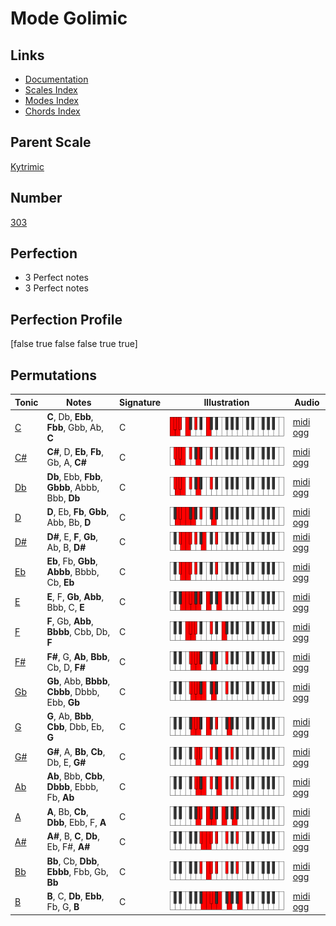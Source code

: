 # Mode Golimic

## Links

- [Documentation](index.md)
- [Scales Index](Scales.md)
- [Modes Index](Modes.md)
- [Chords Index](Chords.md)

## Parent Scale

[Kytrimic](ScaleKytrimic.md)

## Number

[303](https://ianring.com/musictheory/scales/303)

## Perfection

- 3 Perfect notes
- 3 Perfect notes

## Perfection Profile

[false true false false true true]

## Permutations

| Tonic | Notes | Signature | Illustration | Audio |
|-------|-------|-----------|--------------|-------|
| [C](ModeCNaturalGolimic.md) | **C**, Db, **Ebb**, **Fbb**, Gbb, Ab, **C** | C | ![CNaturalGolimic](ModeCNaturalGolimic.png) | [midi](ModeCNaturalGolimic.mid) [ogg](ModeCNaturalGolimic.ogg) |
| [C#](ModeCSharpGolimic.md) | **C#**, D, **Eb**, **Fb**, Gb, A, **C#** | C | ![CSharpGolimic](ModeCSharpGolimic.png) | [midi](ModeCSharpGolimic.mid) [ogg](ModeCSharpGolimic.ogg) |
| [Db](ModeDFlatGolimic.md) | **Db**, Ebb, **Fbb**, **Gbbb**, Abbb, Bbb, **Db** | C | ![DFlatGolimic](ModeDFlatGolimic.png) | [midi](ModeDFlatGolimic.mid) [ogg](ModeDFlatGolimic.ogg) |
| [D](ModeDNaturalGolimic.md) | **D**, Eb, **Fb**, **Gbb**, Abb, Bb, **D** | C | ![DNaturalGolimic](ModeDNaturalGolimic.png) | [midi](ModeDNaturalGolimic.mid) [ogg](ModeDNaturalGolimic.ogg) |
| [D#](ModeDSharpGolimic.md) | **D#**, E, **F**, **Gb**, Ab, B, **D#** | C | ![DSharpGolimic](ModeDSharpGolimic.png) | [midi](ModeDSharpGolimic.mid) [ogg](ModeDSharpGolimic.ogg) |
| [Eb](ModeEFlatGolimic.md) | **Eb**, Fb, **Gbb**, **Abbb**, Bbbb, Cb, **Eb** | C | ![EFlatGolimic](ModeEFlatGolimic.png) | [midi](ModeEFlatGolimic.mid) [ogg](ModeEFlatGolimic.ogg) |
| [E](ModeENaturalGolimic.md) | **E**, F, **Gb**, **Abb**, Bbb, C, **E** | C | ![ENaturalGolimic](ModeENaturalGolimic.png) | [midi](ModeENaturalGolimic.mid) [ogg](ModeENaturalGolimic.ogg) |
| [F](ModeFNaturalGolimic.md) | **F**, Gb, **Abb**, **Bbbb**, Cbb, Db, **F** | C | ![FNaturalGolimic](ModeFNaturalGolimic.png) | [midi](ModeFNaturalGolimic.mid) [ogg](ModeFNaturalGolimic.ogg) |
| [F#](ModeFSharpGolimic.md) | **F#**, G, **Ab**, **Bbb**, Cb, D, **F#** | C | ![FSharpGolimic](ModeFSharpGolimic.png) | [midi](ModeFSharpGolimic.mid) [ogg](ModeFSharpGolimic.ogg) |
| [Gb](ModeGFlatGolimic.md) | **Gb**, Abb, **Bbbb**, **Cbbb**, Dbbb, Ebb, **Gb** | C | ![GFlatGolimic](ModeGFlatGolimic.png) | [midi](ModeGFlatGolimic.mid) [ogg](ModeGFlatGolimic.ogg) |
| [G](ModeGNaturalGolimic.md) | **G**, Ab, **Bbb**, **Cbb**, Dbb, Eb, **G** | C | ![GNaturalGolimic](ModeGNaturalGolimic.png) | [midi](ModeGNaturalGolimic.mid) [ogg](ModeGNaturalGolimic.ogg) |
| [G#](ModeGSharpGolimic.md) | **G#**, A, **Bb**, **Cb**, Db, E, **G#** | C | ![GSharpGolimic](ModeGSharpGolimic.png) | [midi](ModeGSharpGolimic.mid) [ogg](ModeGSharpGolimic.ogg) |
| [Ab](ModeAFlatGolimic.md) | **Ab**, Bbb, **Cbb**, **Dbbb**, Ebbb, Fb, **Ab** | C | ![AFlatGolimic](ModeAFlatGolimic.png) | [midi](ModeAFlatGolimic.mid) [ogg](ModeAFlatGolimic.ogg) |
| [A](ModeANaturalGolimic.md) | **A**, Bb, **Cb**, **Dbb**, Ebb, F, **A** | C | ![ANaturalGolimic](ModeANaturalGolimic.png) | [midi](ModeANaturalGolimic.mid) [ogg](ModeANaturalGolimic.ogg) |
| [A#](ModeASharpGolimic.md) | **A#**, B, **C**, **Db**, Eb, F#, **A#** | C | ![ASharpGolimic](ModeASharpGolimic.png) | [midi](ModeASharpGolimic.mid) [ogg](ModeASharpGolimic.ogg) |
| [Bb](ModeBFlatGolimic.md) | **Bb**, Cb, **Dbb**, **Ebbb**, Fbb, Gb, **Bb** | C | ![BFlatGolimic](ModeBFlatGolimic.png) | [midi](ModeBFlatGolimic.mid) [ogg](ModeBFlatGolimic.ogg) |
| [B](ModeBNaturalGolimic.md) | **B**, C, **Db**, **Ebb**, Fb, G, **B** | C | ![BNaturalGolimic](ModeBNaturalGolimic.png) | [midi](ModeBNaturalGolimic.mid) [ogg](ModeBNaturalGolimic.ogg) |
